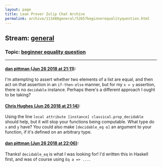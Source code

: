 ```yaml
---
layout: page
title: Lean Prover Zulip Chat Archive 
permalink: archive/113488general/52657beginnerequalityquestion.html
---
```


## Stream: [general](index.html)
### Topic: [beginner equality question](52657beginnerequalityquestion.html)

---

#### [dan pittman (Jun 26 2018 at 21:11)](https://leanprover.zulipchat.com/#narrow/stream/113488-general/topic/beginner%20equality%20question/near/128673907):
I'm attempting to assert whether two elements of a list are equal, and then act on that assertion in an `if-then-else` manner, but for my `x = y` assertion, there is no `decidable` instance. Perhaps there's a different approach I ought to be taking?

#### [Chris Hughes (Jun 26 2018 at 21:14)](https://leanprover.zulipchat.com/#narrow/stream/113488-general/topic/beginner%20equality%20question/near/128674057):
Using the line `local attribute [instance] classical.prop_decidable` should help, but it will stop your functions being computable. What type do `x` and `y` have? You could also make `[decidable_eq α]` an argument to your function, if it's defined on an arbitrary type.

#### [dan pittman (Jun 26 2018 at 22:06)](https://leanprover.zulipchat.com/#narrow/stream/113488-general/topic/beginner%20equality%20question/near/128676882):
Thanks! `decidable_eq` is what I was looking for! I'd written this in Haskell first, and was of course using `Eq a => ...`.

